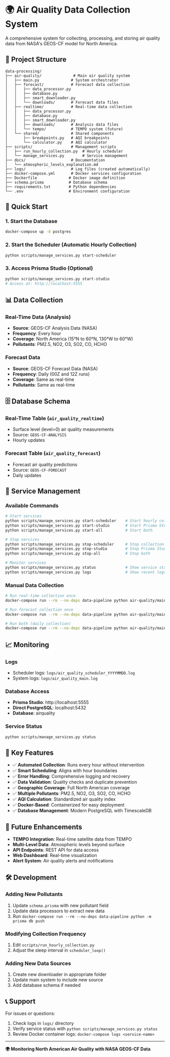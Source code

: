 # 🌍 Air Quality Data Collection System

A comprehensive system for collecting, processing, and storing air quality data from NASA's GEOS-CF model for North America.

## 📁 Project Structure

```
data-processing/
├── air-quality/              # Main air quality system
│   ├── main.py              # System orchestrator
│   ├── forecast/            # Forecast data collection
│   │   ├── data_processor.py
│   │   ├── database.py
│   │   ├── smart_downloader.py
│   │   └── downloads/       # Forecast data files
│   ├── realtime/            # Real-time data collection
│   │   ├── data_processor.py
│   │   ├── database.py
│   │   ├── smart_downloader.py
│   │   ├── downloads/       # Analysis data files
│   │   └── tempo/           # TEMPO system (future)
│   └── shared/              # Shared components
│       ├── breakpoints.py   # AQI breakpoints
│       └── calculator.py    # AQI calculator
├── scripts/                 # Management scripts
│   ├── run_hourly_collection.py  # Hourly scheduler
│   └── manage_services.py        # Service management
├── docs/                    # Documentation
│   └── atmospheric_levels_explanation.md
├── logs/                    # Log files (created automatically)
├── docker-compose.yml       # Docker services configuration
├── Dockerfile              # Docker image definition
├── schema.prisma           # Database schema
├── requirements.txt        # Python dependencies
└── .env                    # Environment configuration
```

## 🚀 Quick Start

### 1. Start the Database

```bash
docker-compose up -d postgres
```

### 2. Start the Scheduler (Automatic Hourly Collection)

```bash
python scripts/manage_services.py start-scheduler
```

### 3. Access Prisma Studio (Optional)

```bash
python scripts/manage_services.py start-studio
# Access at: http://localhost:5555
```

## 📊 Data Collection

### **Real-Time Data (Analysis)**

- **Source**: GEOS-CF Analysis Data (NASA)
- **Frequency**: Every hour
- **Coverage**: North America (15°N to 60°N, 130°W to 60°W)
- **Pollutants**: PM2.5, NO2, O3, SO2, CO, HCHO

### **Forecast Data**

- **Source**: GEOS-CF Forecast Data (NASA)
- **Frequency**: Daily (00Z and 12Z runs)
- **Coverage**: Same as real-time
- **Pollutants**: Same as real-time

## 🗄️ Database Schema

### **Real-Time Table** (`air_quality_realtime`)

- Surface level (level=0) air quality measurements
- Source: `GEOS-CF-ANALYSIS`
- Hourly updates

### **Forecast Table** (`air_quality_forecast`)

- Forecast air quality predictions
- Source: `GEOS-CF-FORECAST`
- Daily updates

## 🔧 Service Management

### **Available Commands**

```bash
# Start services
python scripts/manage_services.py start-scheduler    # Start hourly collection
python scripts/manage_services.py start-studio       # Start Prisma Studio
python scripts/manage_services.py start-all          # Start both

# Stop services
python scripts/manage_services.py stop-scheduler     # Stop collection
python scripts/manage_services.py stop-studio        # Stop Prisma Studio
python scripts/manage_services.py stop-all           # Stop both

# Monitor services
python scripts/manage_services.py status             # Show service status
python scripts/manage_services.py logs               # Show recent logs
```

### **Manual Data Collection**

```bash
# Run real-time collection once
docker-compose run --rm --no-deps data-pipeline python air-quality/main.py realtime

# Run forecast collection once
docker-compose run --rm --no-deps data-pipeline python air-quality/main.py forecast

# Run both (daily collection)
docker-compose run --rm --no-deps data-pipeline python air-quality/main.py daily
```

## 📈 Monitoring

### **Logs**

- Scheduler logs: `logs/air_quality_scheduler_YYYYMMDD.log`
- System logs: `logs/air_quality_main.log`

### **Database Access**

- **Prisma Studio**: http://localhost:5555
- **Direct PostgreSQL**: localhost:5432
- **Database**: airquality

### **Service Status**

```bash
python scripts/manage_services.py status
```

## 🎯 Key Features

- ✅ **Automated Collection**: Runs every hour without intervention
- ✅ **Smart Scheduling**: Aligns with hour boundaries
- ✅ **Error Handling**: Comprehensive logging and recovery
- ✅ **Data Validation**: Quality checks and duplicate prevention
- ✅ **Geographic Coverage**: Full North American coverage
- ✅ **Multiple Pollutants**: PM2.5, NO2, O3, SO2, CO, HCHO
- ✅ **AQI Calculation**: Standardized air quality index
- ✅ **Docker-Based**: Containerized for easy deployment
- ✅ **Database Management**: Modern PostgreSQL with TimescaleDB

## 🔮 Future Enhancements

- **TEMPO Integration**: Real-time satellite data from TEMPO
- **Multi-Level Data**: Atmospheric levels beyond surface
- **API Endpoints**: REST API for data access
- **Web Dashboard**: Real-time visualization
- **Alert System**: Air quality alerts and notifications

## 🛠️ Development

### **Adding New Pollutants**

1. Update `schema.prisma` with new pollutant field
2. Update data processors to extract new data
3. Run `docker-compose run --rm --no-deps data-pipeline python -m prisma db push`

### **Modifying Collection Frequency**

1. Edit `scripts/run_hourly_collection.py`
2. Adjust the sleep interval in `scheduler_loop()`

### **Adding New Data Sources**

1. Create new downloader in appropriate folder
2. Update main system to include new source
3. Add database schema if needed

## 📞 Support

For issues or questions:

1. Check logs in `logs/` directory
2. Verify service status with `python scripts/manage_services.py status`
3. Review Docker container logs: `docker-compose logs <service-name>`

---

**🌍 Monitoring North American Air Quality with NASA GEOS-CF Data**
